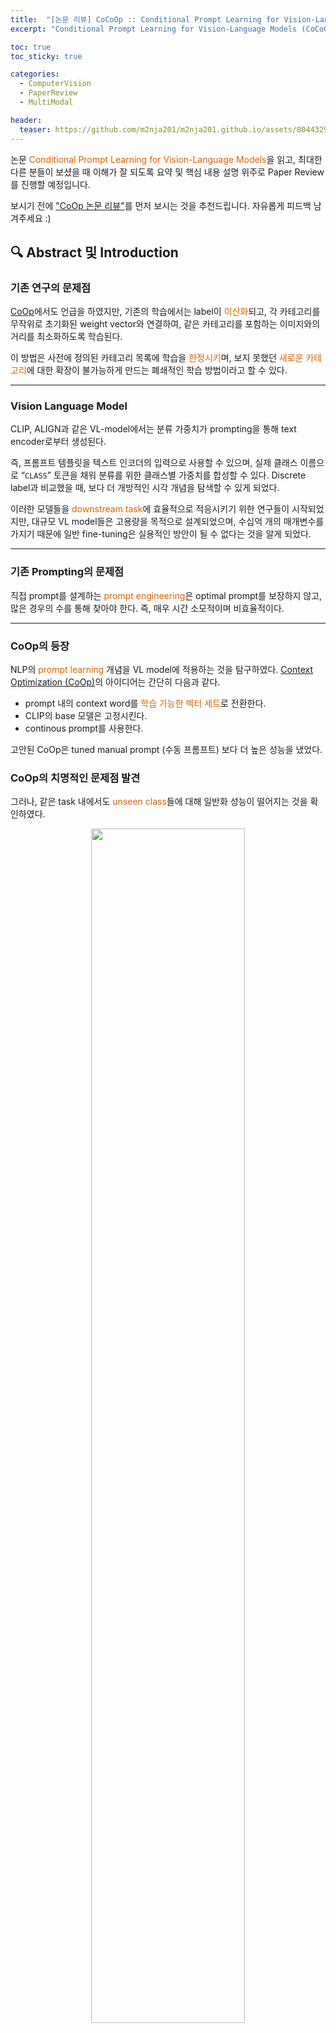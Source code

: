 ```yaml
---
title:  "[논문 리뷰] CoCoOp :: Conditional Prompt Learning for Vision-Language Models"
excerpt: "Conditional Prompt Learning for Vision-Language Models (CoCoOp) 논문 리뷰"

toc: true
toc_sticky: true

categories:
  - ComputerVision 
  - PaperReview
  - MultiModal

header:
  teaser: https://github.com/m2nja201/m2nja201.github.io/assets/80443295/4cacc840-5ba4-4d8b-b350-fa17df79824e
---
```


논문 <font style="color:hsl(27, 100%, 43%)">Conditional Prompt Learning for Vision-Language Models</font>을 읽고, 
최대한 다른 분들이 보셨을 때 이해가 잘 되도록 요약 및 핵심 내용 설명 위주로 Paper Review를 진행할 예정입니다.

보시기 전에 ["CoOp 논문 리뷰"](https://m2nja201.github.io/computervision/paperreview/multimodal/CoOp/)를 먼저 보시는 것을 추천드립니다.
자유롭게 피드백 남겨주세요 :)

## 🔍 Abstract 및 Introduction
### 기존 연구의 문제점
[CoOp](https://m2nja201.github.io/computervision/paperreview/multimodal/CoOp/)에서도 언급을 하였지만, 기존의 학습에서는 label이 <font style="color:hsl(27, 100%, 43%)">이산화</font>되고, 각 카테고리를 무작위로 초기화된 weight vector와 연결하여, 같은 카테고리를 포함하는 이미지와의 거리를 최소화하도록 학습된다.

이 방법은 사전에 정의된 카테고리 목록에 학습을 <font style="color:hsl(27, 100%, 43%)">한정시키</font>며, 보지 못했던 <font style="color:hsl(27, 100%, 43%)">새로운 카테고리</font>에 대한 확장이 불가능하게 만드는 폐쇄적인 학습 방법이라고 할 수 있다.

<hr>

### Vision Language Model
CLIP, ALIGN과 같은 VL-model에서는 분류 가중치가 prompting을 통해 text encoder로부터 생성된다.

즉, 프롬프트 템플릿을 텍스트 인코더의 입력으로 사용할 수 있으며, 실제 클래스 이름으로 “``CLASS``” 토큰을 채워 분류를 위한 클래스별 가중치를 합성할 수 있다. Discrete label과 비교했을 때, 보다 더 개방적인 시각 개념을 탐색할 수 있게 되었다.

이러한 모델들을 <font style="color:hsl(27, 100%, 43%)">downstream task</font>에 효율적으로 적응시키기 위한 연구들이 시작되었지만, 대규모 VL model들은 고용량을 목적으로 설계되었으며, 수십억 개의 매개변수를 가지기 때문에 일반 fine-tuning은 실용적인 방안이 될 수 없다는 것을 알게 되었다.

<hr>

### 기존 Prompting의 문제점
직접 prompt를 설계하는 <font style="color:hsl(27, 100%, 43%)">prompt engineering</font>은 optimal prompt를 보장하지 않고, 많은 경우의 수를 통해 찾아야 한다.
즉, 매우 시간 소모적이며 비효율적이다.

<hr>

### CoOp의 등장
NLP의 <font style="color:hsl(27, 100%, 43%)">prompt learning</font> 개념을 VL model에 적용하는 것을 탐구하였다.
[Context Optimization (CoOp)](https://m2nja201.github.io/computervision/paperreview/multimodal/CoOp/)의 아이디어는 간단히 다음과 같다.
- prompt 내의 context word를 <font style="color:hsl(27, 100%, 43%)">학습 가능한 벡터 세트</font>로 전환한다.
- CLIP의 base 모델은 고정시킨다.
- continous prompt를 사용한다.

고안된 CoOp은 tuned manual prompt (수동 프롬프트) 보다 더 높은 성능을 냈었다.

### CoOp의 치명적인 문제점 발견
그러나, 같은 task 내에서도 <font style="color:hsl(27, 100%, 43%)">unseen class</font>들에 대해 일반화 성능이 떨어지는 것을 확인하였다.

<center>
<img src="https://github.com/m2nja201/m2nja201.github.io/assets/80443295/3b1a8545-c964-4747-9399-24e87178c497" width="70%" height="70%"></center>

위와 같이 ``Arrival gate``와 ``Cathedral``과 같이 <font style="color:hsl(27, 100%, 43%)">Dataset에 존재하는 base class</font>에 대한 성능은 CoOp의 성능이 좋은 것을 확인할 수 있다.

<center>
<img src="https://github.com/m2nja201/m2nja201.github.io/assets/80443295/d27e6dd9-d61f-48d9-af02-14a259d09b63" width="70%" height="70%"></center>

그러나 같은 범주인 scene understanding에 속하여도, <font style="color:hsl(27, 100%, 43%)">Dataset에 존재하지 않는 wider unseen class</font>에서는 일반화 요소를 포착하지 못하는 것을 볼 수 있다.

이러한 문제는 <font style="color:hsl(27, 100%, 43%)">CoOp의 정적 설계</font>에 의해 발생한다고 주장한다. 즉 한 번 학습되면 context가 <font style="color:hsl(27, 100%, 43%)">고정</font>되기 때문에 <font style="color:hsl(27, 100%, 43%)">특정한 class set</font>에만 최적화 되는 것이다.

<hr>

### CoCoOp의 소개
일반화 문제를 해결하기 위해, <font style="color:hsl(27, 100%, 43%)">Conditional prompt learning</font>인 <font style="color:hsl(27, 100%, 43%)">Conditional Context Optimization (CoCoOp)</font> 방법을 소개한다.

#### ➡️ 핵심 아이디어
- prompt를 고정시키지 않고, 각 <font style="color:hsl(27, 100%, 43%)">input instance (image)</font>에 따라 prompt를 <font style="color:hsl(27, 100%, 43%)">조건화</font>한다.
- CoOp을 확장하여 각 이미지에 대해 <font style="color:hsl(27, 100%, 43%)">input-conditional token</font>을 생성하는 <font style="color:hsl(27, 100%, 43%)">경량 신경망</font>을 추가로 학습하며, 이는 학습 가능한 context vector와 결합된다.

#### ➡️ <font style="color:hsl(27, 100%, 43%)">instance-conditional prompt</font>를 통해 더 일반화 시킬 수 있는 이유
특정한 class만을 위하기 보다, 각 <font style="color:hsl(27, 100%, 43%)">instance들을 특정</font> 짓도록 최적화 되어 있기 때문이다.

<hr>

### Contributions
- 존재하지 않던 <font style="color:hsl(27, 100%, 43%)">unseen classes</font>에 대해서 manual prompts 간의 격차를 매우 줄일 수 있었고, 보다 더 좋은 성능을 얻을 수 있었다.
- CoOp보다 더 강한 <font style="color:hsl(27, 100%, 43%)">도메인 일반화</font> 성능을 도출 할 수 있다.
- 학습된 context가 극적으로 다른 클래스를 가진 다른 작업으로 전환될 때, CoOp의 성능을 명확한 margin으로 능가하기 때문에, 더 큰 규모에서 성공할 수 있는 잠재력을 가지고 있다.

<br>

## 🔍 Related Works
※ [CoOp 논문](https://m2nja201.github.io/computervision/paperreview/multimodal/CoOp/)과 거의 유사하기 때문에 해당 게시글을 참고해주세요.

<br>

## 🔍 Methodology
전체적인 architecture는 다음과 같다.
<center><img src="https://github.com/m2nja201/m2nja201.github.io/assets/80443295/3c887494-7d7b-4f87-ac66-dd156a1d576f" width="70%"></center>

<hr>

### CLIP (contrastive language-image pre-training) backbone 사용

<center><img src="https://github.com/m2nja201/m2nja201.github.io/assets/80443295/6609e8e6-ff21-4982-9f13-82d96e227b39" width="50%"> <img src="https://github.com/m2nja201/m2nja201.github.io/assets/80443295/f9d5d5e8-6831-4e96-9558-acce99cd5dcf" width="40%"></center>

- 두 개의 인코더 (Image Encoder, Text Encoder) 를 사용하여 구축했다.
- Image Encoder는 ResNet 혹은 ViT이며, 이미지를 특징 벡터로 변환한다.
- Text Encoder는 Transformer로 단어 토큰의 시퀀스를 입력 받아 벡터화된 표현을 생성한다.
- Loss : 두 modality의 결합된 embedding space를 학습하기 위해 contrastive loss를 채택하였다.
  - matched pair에 대해선, <font style="color:hsl(27, 100%, 43%)">cosine similarity</font>를 최대화
  - unmatched pair에 대해선, cosine similarity를 최소화

<hr>

### CoOp 적용
<center><img src="https://github.com/m2nja201/m2nja201.github.io/assets/80443295/499f1dcf-3a29-413f-a74e-e8c5d00799dc" width="50%"></center>

- 끝까지 학습할 수 있는 <font style="color:hsl(27, 100%, 43%)">continuous vector</font>를 사용하여 각 context token을 모델링한다.

``a photo of a ~``라는 context를 사용하는 대신, word embedding과 동일한 차원을 가진 <font style="color:hsl(27, 100%, 43%)">학습 가능한 context vector`` ``{v1, v2, ... , vM}``을 사용하는 것이다.
즉, 완성된 prompt는 ``{v1, v2, ... , vM, ci}``이다.

<hr>

### CoCoOp 적용
<center><img src="https://github.com/m2nja201/m2nja201.github.io/assets/80443295/bfc925cb-b1d3-4a4f-afca-748aa11ccef0" width="40%"> <img src="https://github.com/m2nja201/m2nja201.github.io/assets/80443295/ba73b852-86e0-49d0-b1a0-e0199c5bd9db" width="30%"></center>

- 특정 클래스 집합에서 <font style="color:hsl(27, 100%, 43%)">instance-conditional context</font>가 focus를 이동시켜 <font style="color:hsl(27, 100%, 43%)">overfitting</font>을 줄이고, 각 input instance에 초점을 맞춤으로써 일반화의 능력이 더 높아진다.

#### ➡️ 구현 방식
M개의 신경망을 구축하여, M개의 context token을 얻는 것을 처음 고안하였으나, 이는 신경망 하나의 크기에 M배가 필요하다. 그래서 본 논문에서는 효율적인 매개변수 설계를 다음과 같이 제안한다.

M개의 <font style="color:hsl(27, 100%, 43%)">context vector</font> 위에 각 입력에 대한 <font style="color:hsl(27, 100%, 43%)">conditional token(vector)</font>를 생성하는 경량 신경망인 <font style="color:hsl(27, 100%, 43%)">Meta-Net</font>를 학습하여 context vector와 결합시킨다.

#### ➡️ Meta Net
- Input : Image Encoder에 의해 생성된 출력 feature
- 두 층의 병목 구조 (Linear-ReLU-Linear) 로 구축
- 은닉층에서는 입력 차원을 16배 줄임

<br>

## 🔍 Experiments
다음 세 가지와 부수적인 내용에 대해 실험을 진행하였다.
1. Dataset 내 base class에서 새로운 class로의 일반화
2. Dataset간의 전이 (cross-dataset)
3. 도메인 일반화 능력

### Dataset과 Training Detais
#### Dataset
ImageNet, Caltech101, OxfordPets, StanfordCars, Flowers102, Food101, FGVCAircraft, SUN397, UCF101, DTD, EuroSAT

#### Training Details
CLIP에서 가장 좋은 vision backbone인 ViT-B/16을 사용하였다. CoOp에서는 더 짧은 context length와 좋은 initialization이 더 나은 성능과 도메인 변화에 대한 강인성을 이끌어낼 수 있다고 하였다. 그래서 context length를 4로 고정하고, ``a photo of a``의 사전 훈련된 word embedding을 사용하여 초기화했다고 한다.
> 근데 실제로 CoOp 논문을 보면, 초기화 방법에서의 무작위 초기화와 단어 임베딩 기반 초기화의 성능차이는 거의 없던 것으로 확인할 수 있어서 의문이다.

<hr>

### [1] Generalization from Base to New Classes
<center><img src="https://github.com/m2nja201/m2nja201.github.io/assets/80443295/a2b29212-f35f-4f3f-9e19-f5e1039fd1f4" width="30%"> <img src="https://github.com/m2nja201/m2nja201.github.io/assets/80443295/655e711a-3587-40dd-92ac-d30bb0087865" width="50%"></center>

왼쪽 표를 보면 알 수 있듯이, Base class와 New class에 대한 정확도 수치가 현저하게 다르다. 11개 Dataset에 대한 평균 성능 중 New class에 대한 정확도는 CLIP이 가장 높았지만, CoOp의 일반화 성능이 나머지 두 방법에 대해 현저히 떨어지는 것을 확인할 수 있었다.

본 <font style="color:hsl(27, 100%, 43%)">Base와 New의 평균 값</font>은 FGVCAircraft를 제외하고 <font style="color:hsl(27, 100%, 43%)">CoCoOp</font>이 가장 높은 성능을 보였다. 즉, CoCoOp은 New Class에서의 정확도를 ``63.22% -> 71.69%``로 향상 시켰다.

오른쪽 그래프는 CoOp에 비해 높아진 CoCoOp의 성능 척도를 보여준다.

<center><img src="https://github.com/m2nja201/m2nja201.github.io/assets/80443295/770ba1b6-f5c3-453d-8837-6ea2afa68367" width="50%"></center> 

본 표는 Base class에 대한 CoCoOp의 성능 향상 척도를 보여주는데, Base class에 대해서는 CoOp보다 성능이 낮은 것을 확인할 수 있다. 이는 CoOp이 기본 클래스에 특화되어 최적화 하는 반면, CoCoOp은 전체 작업에 걸쳐 일반화를 얻기 위해 <font style="color:hsl(27, 100%, 43%)">각 instance에 대해 최적화</font>하여 타당한 결과이다.

그러나 주목할 점은, Base class에 대해 낮아진 정확도가 6/9개의 dataset에서 3% 미만이었고, 이는 <font style="color:hsl(27, 100%, 43%)">unseen class</font>에서의 이득으로 상쇄된다.

<hr>

### [2] Cross-Dataset Transfer
데이터셋의 기본적인 사항이 객체 인식에서의 ``질감 분류``와 같이 완전히 달라질 수 있기 때문에 충분히 도전적인 문제이다.

<center><img src="https://github.com/m2nja201/m2nja201.github.io/assets/80443295/e36e253a-3ef2-47e9-8bf8-7a57e1fb1dab" width="60%"></center> 

- Source인 ``ImageNet``은 상당량의 개 품종이 있다.
  - 개 품종을 포함하는 ``Caltech101``과 ``OxfordPets``에서 좋은 성능을 내는 것은 타당하다.
- ``FGVCAircraft``와 다양한 질감을 포함하는 ``DTD``처럼 <font style="color:hsl(27, 100%, 43%)">Dataset 유사도</font>가 떨어진 전문화된 카테고리를 가진 데이터셋에서도 성능은 낮아도, CoOp보다 <font style="color:hsl(27, 100%, 43%)">강력한 전이성</font>을 보인다.

<hr>

### [3] Domain Generalization
<center><img src="https://github.com/m2nja201/m2nja201.github.io/assets/80443295/783cffbd-df39-4eb6-bb8a-7cc3f7f3297d" width="60%"></center>

CoOp과 CoCoOp 모두 CLIP에 비해 높은 <font style="color:hsl(27, 100%, 43%)">도메인 일반화 성능</font>을 보이며, ``ImageNetV2``를 제외한 세 가지 데이터셋에서 CoCoOp이 CoOp을 능가하는 성능을 보이는 것을 확인할 수 있다.

즉, <font style="color:hsl(27, 100%, 43%)">instance-conditional prompts</font>가 도메인 일반화 가능성이 더 높다는 것을 확인시켜준 것이다.

<hr>

### [4] Further Analysis
#### ➡️ Initialization
이는 <font style="color:hsl(27, 100%, 43%)">word embedding 기반</font> 초기화와 <font style="color:hsl(27, 100%, 43%)">무작위</font> 초기화를 비교한 것이다. 

<center><img src="https://github.com/m2nja201/m2nja201.github.io/assets/80443295/32ff58e7-b4be-4e06-a77e-f0fa8acda71b" width="40%"></center>

CoOp에서는 초기화 방법의 성능 차이가 크지 않았던 반면, CoCoOp에서는 적절한 초기화가 Base class와 New class 모두에 더 유익하다는 것을 확인할 수 있다.

#### ➡️ Context Length
<center><img src="https://github.com/m2nja201/m2nja201.github.io/assets/80443295/0670ab0f-8446-4f7b-bb4f-666f089b1235" width="40%"></center>

Base class에 대해서는 context length에 대한 변화가 크지 않지만, <font style="color:hsl(27, 100%, 43%)">New class</font>에서는 <font style="color:hsl(27, 100%, 43%)">더 긴 </font> context length를 가진 모델이 더 좋은 성능을 보인다.

그래프 (a)와 (b)를 모두 보았을 때, [ length=8, random init. ] 방법이 [ length=4, word embedding init. ] 보다 더 나은 성능을 보인다. 즉, CoCoOp에서는 context length가 큰 영향을 주는 것으로 보인다.

#### ➡️ Bigger CoOp과의 비교 (매개변수)
<font style="color:hsl(27, 100%, 43%)">Meta-Net</font>을 도입하여 단순히 <font style="color:hsl(27, 100%, 43%)">많은 매개변수</font>로 인해 성능이 늘어난 것인지 확인해보기 위해 진행한 실험이다.
CoOp의 context token 수를 CoCoOp과 크기가 비슷해질 때까지 최대로 늘린 후 확인하였다.

<center><img src="https://github.com/m2nja201/m2nja201.github.io/assets/80443295/618d048e-17bf-40e1-8959-40bb9f4a9d25" width="40%"></center>

그 결과, 매개변수 크기를 증가시키는 것이 핵심이 아님을 보여준다.

<br>

## 🔍 Conclusions
### Limitations
실험에서 사용된 ViT-B/16 기반의 CLIP 모델은 1억 5천만 개의 매개변수 크기를 가지고 있다. 이런 모델들은 pre-training에서 비용이 많이 들며, 이를 개인도 사용할 수 있도록 효율적인 적응 방법 연구가 아직까지 필요하다고 주장한다.

### Contributions
- 정적 프롬프트(static prompt)의 <font style="color:hsl(27, 100%, 43%)">일반화</font> 문제를 해결하였다.
- 논문에서 제안한 <font style="color:hsl(27, 100%, 43%)">instance-conditional prompt</font>가 <font style="color:hsl(27, 100%, 43%)">새로운 클래스</font>로의 일반화, <font style="color:hsl(27, 100%, 43%)">Cross-dataset transfer</font>, <font style="color:hsl(27, 100%, 43%)">도메인 일반화</font>를 포함한 다양한 task에서 탁월한 성능을 보였다.

## 논문에 대한 나의 생각
CoCoOp 연구를 통해 Vision-Language Model의 발전을 확인할 수 있었다. CoOp에서의 continous prompt가 static prompt이기 때문에 일반화 작업에 대한 성능에서 의문을 가졌었다. 이 의문이 CoOp의 큰 문제점이라는 것을 본 논문에서 언급하였을 때, CoOp 논문을 제대로 이해한 것 같아 의미가 깊었다. CoCoOp에서 instance-conditional prompt를 통해 해결하려는 통찰력이 신기하였고, 성공에 있어 매개변수 크기가 중요한 요소가 아닌 것을 확인할 수 있었다. 논문 중간중간, future에서 다뤘으면 하는 연구들을 언급하는데, 그 연구들이 진행되었는지 확인해보고 직접 실험해보면 좋을 것 같다.
